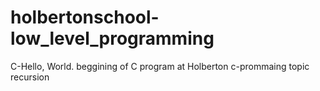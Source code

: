 # holbertonschool-low_level_programming
C-Hello, World. beggining of C program at Holberton
c-prommaing topic recursion
